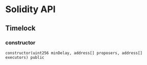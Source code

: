 # Solidity API

## Timelock

### constructor

```solidity
constructor(uint256 minDelay, address[] proposers, address[] executors) public
```

